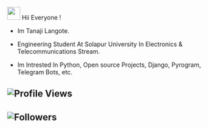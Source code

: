 <img src="https://raw.githubusercontent.com/MartinHeinz/MartinHeinz/master/wave.gif" width="30px"> Hii Everyone !
- Im Tanaji Langote.
- Engineering Student At Solapur University In Electronics & Telecommunications Stream.

- Im Intrested In Python, Open source Projects, Django, Pyrogram,  Telegram Bots, etc. 



## ![Profile Views](https://gpvc.arturio.dev/Mr-tanaji)
## ![Followers ](https://img.shields.io/github/followers/mr-tanaji?style=social)


